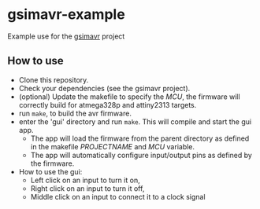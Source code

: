 # gsimavr-example

Example use for the [gsimavr](https://github.com/WayneBooth/gsimavr) project

## How to use

* Clone this repository.
* Check your dependencies (see the gsimavr project).
* (optional) Update the makefile to specify the *MCU*, the firmware will correctly build for atmega328p and attiny2313 targets.
* run ```make```, to build the avr firmware.
* enter the 'gui' directory and run ```make```. This will compile and start the gui app.
  * The app will load the firmware from the parent directory as defined in the makefile *PROJECTNAME* and *MCU* variable.
  * The app will automatically configure input/output pins as defined by the firmware.
* How to use the gui:
  * Left click on an input to turn it on,
  * Right click on an input to turn it off,
  * Middle click on an input to connect it to a clock signal

